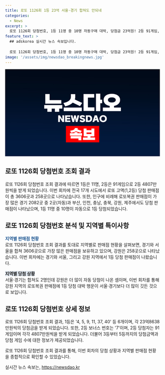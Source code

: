 ```yaml
---
title: 로또 1126회 1등 23억 서울·경기 합쳐도 안되네
categories:
  - News
excerpt: >
  로또 1126회 당첨번호, 1등 11명 중 10명 자동구매 대박, 당첨금 23억원! 2등 91게임, 5등까지 모든 당첨금 상세.
feature_text: >
  ## adskorea 실시간 뉴스 속보입니다.

  로또 1126회 당첨번호, 1등 11명 중 10명 자동구매 대박, 당첨금 23억원! 2등 91게임, 5등까지 모든 당첨금 상세.
image: '/assets/img/newsdao_breakingnews.jpg'
---
```


<p><img src="/assets/img/newsdao_breakingnews.jpg" alt="adskorea 속보" /></p>

<h2 data-ke-size="size26">로또 1126회 당첨번호 조회 결과</h2>

<p>로또 1126회 당첨번호 조회 결과에 따르면 1등은 11명, 2등은 91게임으로 2등 4807만원씩을 받게 되었습니다. 이번 회차에 전국 17개 시도에서 로또 고액(1,2등) 당첨 판매점이 총 3606곳과 258곳으로 나타났습니다. 또한, 인구에 비례해 로또복권 판매점이 가장 많은 경기 2082곳 중 2곳(자동)과 부산, 인천, 충남, 충북, 강원, 제주에서도 당첨 판매점이 나타났으며, 1등 11명 중 10명이 자동으로 1등 당첨되었습니다.</p>

<p data-ke-size="size16"></p>

<h2>로또 1126회 당첨번호 분석 및 지역별 특이사항</h2>

<p><b><span style="color: #1a5490;">지역별 판매점 현황</span></b><br>
로또 1126회 당첨번호 조회 결과를 토대로 지역별로 판매점 현황을 살펴보면, 경기와 서울을 합쳐 3606곳으로 가장 많은 판매점을 보유하고 있으며, 강원은 258곳으로 나타났습니다. 이번 회차에는 경기와 서울, 그리고 강원 지역에서 1등 당첨 판매점이 나왔습니다.</p>

<p><b><span style="background-color: #21538527;">지역별 당첨 상황</span></b><br>
서울·경기는 합쳐도 2명인데 강원은 더 많이 자동 당첨이 나온 셈이며, 이번 회차를 통해 강원 지역의 로또복권 판매점에 1등 당첨 대박 행운이 서울·경기보다 더 많이 깃든 것으로 보입니다.</p>

<p data-ke-size="size16"></p>

<h2>로또 1126회 당첨번호 상세 정보</h2>

<p>로또 1126회 당첨번호 조회 결과, 1등은 '4, 5, 9, 11, 37, 40' 등 6개이며, 각 23억8638만원씩의 당첨금을 받게 되었습니다. 또한, 2등 보너스 번호는 '7'이며, 2등 당첨자는 91게임이며 각각 4807만원씩을 받게 되었습니다. 더불어 3등부터 5등까지의 당첨금액과 당첨 게임 수에 대한 정보가 제공되었습니다.</p>

<p data-ke-size="size16"></p>

<p>로또 1126회 당첨번호 조회 결과를 통해, 이번 회차의 당첨 상황과 지역별 판매점 현황을 종합적으로 확인할 수 있었습니다.</p>
실시간 뉴스 속보는, <a href="https://newsdao.kr" rel="dofollow">https://newsdao.kr</a>


